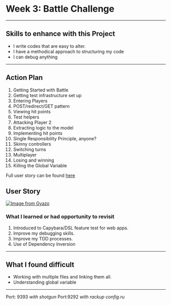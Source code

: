 # Week 3: Battle Challenge
---
## Skills to enhance with this Project
-  I write codes that are easy to alter.
-  I have a methodical approach to structuring my code
-  I can debug anything

---
## Action Plan

1. Getting Started with Battle
2. Getting test infrastructure set up
3. Entering Players
4. POST/redirect/GET pattern
5. Viewing hit points
6. Test helpers
7. Attacking Player 2
8. Extracting logic to the model
9. Implementing hit points
10. Single Responsibility Principle, anyone?
11. Skinny controllers
12. Switching turns
13. Multiplayer
14. Losing and winning
15. Killing the Global Variable

 Full user story can be found [here](https://github.com/makersacademy/course/blob/master/intro_to_the_web/getting_started_with_battle.md)

## User Story
[![Image from Gyazo](https://i.gyazo.com/3b525e2805513c6eb9ba46d9d4e7343f.png)](https://gyazo.com/3b525e2805513c6eb9ba46d9d4e7343f)


### What I learned or had opportunity to revisit
1. Introduced to Capybara/DSL feature test for web apps.
2. Improve my debugging skills.
3. Improve my TDD processes.
4. Use of Dependency Inversion

---

## What I found difficult
- Working with multiple files and linking them all.
- Understanding global variable

---
Port: 9393 _with shotgun_
Port:9292 _with rackup config.ru_
